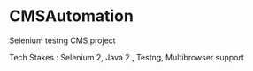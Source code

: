 # CMSAutomation
Selenium testng CMS project

Tech Stakes :
Selenium 2, Java 2 , Testng, Multibrowser support

